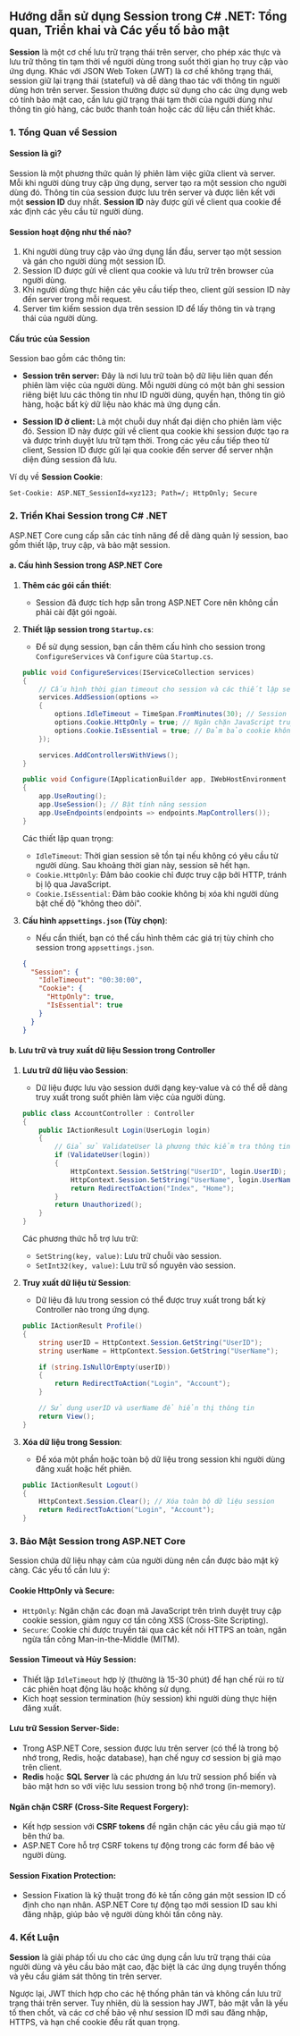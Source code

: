 ## Hướng dẫn sử dụng Session trong C# .NET: Tổng quan, Triển khai và Các yếu tố bảo mật

**Session** là một cơ chế lưu trữ trạng thái trên server, cho phép xác thực và lưu trữ thông tin tạm thời về người dùng trong suốt thời gian họ truy cập vào ứng dụng. Khác với JSON Web Token (JWT) là cơ chế không trạng thái, session giữ lại trạng thái (stateful) và dễ dàng thao tác với thông tin người dùng hơn trên server. Session thường được sử dụng cho các ứng dụng web có tính bảo mật cao, cần lưu giữ trạng thái tạm thời của người dùng như thông tin giỏ hàng, các bước thanh toán hoặc các dữ liệu cần thiết khác.

### 1. Tổng Quan về Session

#### **Session là gì?**

Session là một phương thức quản lý phiên làm việc giữa client và server. Mỗi khi người dùng truy cập ứng dụng, server tạo ra một session cho người dùng đó. Thông tin của session được lưu trên server và được liên kết với một **session ID** duy nhất. **Session ID** này được gửi về client qua cookie để xác định các yêu cầu từ người dùng.

#### **Session hoạt động như thế nào?**

1. Khi người dùng truy cập vào ứng dụng lần đầu, server tạo một session và gán cho người dùng một session ID.
2. Session ID được gửi về client qua cookie và lưu trữ trên browser của người dùng.
3. Khi người dùng thực hiện các yêu cầu tiếp theo, client gửi session ID này đến server trong mỗi request.
4. Server tìm kiếm session dựa trên session ID để lấy thông tin và trạng thái của người dùng.

#### **Cấu trúc của Session**

Session bao gồm các thông tin:

- **Session trên server:** Đây là nơi lưu trữ toàn bộ dữ liệu liên quan đến phiên làm việc của người dùng. Mỗi người dùng có một bản ghi session riêng biệt lưu các thông tin như ID người dùng, quyền hạn, thông tin giỏ hàng, hoặc bất kỳ dữ liệu nào khác mà ứng dụng cần.

- **Session ID ở client:** Là một chuỗi duy nhất đại diện cho phiên làm việc đó. Session ID này được gửi về client qua cookie khi session được tạo ra và được trình duyệt lưu trữ tạm thời. Trong các yêu cầu tiếp theo từ client, Session ID được gửi lại qua cookie đến server để server nhận diện đúng session đã lưu.

Ví dụ về **Session Cookie**:

```http
Set-Cookie: ASP.NET_SessionId=xyz123; Path=/; HttpOnly; Secure
```

### 2. Triển Khai Session trong C# .NET

ASP.NET Core cung cấp sẵn các tính năng để dễ dàng quản lý session, bao gồm thiết lập, truy cập, và bảo mật session.

#### a. Cấu hình Session trong ASP.NET Core

1. **Thêm các gói cần thiết**:

   - Session đã được tích hợp sẵn trong ASP.NET Core nên không cần phải cài đặt gói ngoài.

2. **Thiết lập session trong `Startup.cs`**:

   - Để sử dụng session, bạn cần thêm cấu hình cho session trong `ConfigureServices` và `Configure` của `Startup.cs`.

   ```csharp
   public void ConfigureServices(IServiceCollection services)
   {
       // Cấu hình thời gian timeout cho session và các thiết lập session khác
       services.AddSession(options =>
       {
           options.IdleTimeout = TimeSpan.FromMinutes(30); // Session timeout sau 30 phút
           options.Cookie.HttpOnly = true; // Ngăn chặn JavaScript truy cập session cookie
           options.Cookie.IsEssential = true; // Đảm bảo cookie không bị xóa
       });

       services.AddControllersWithViews();
   }

   public void Configure(IApplicationBuilder app, IWebHostEnvironment env)
   {
       app.UseRouting();
       app.UseSession(); // Bật tính năng session
       app.UseEndpoints(endpoints => endpoints.MapControllers());
   }
   ```

   Các thiết lập quan trọng:

   - `IdleTimeout`: Thời gian session sẽ tồn tại nếu không có yêu cầu từ người dùng. Sau khoảng thời gian này, session sẽ hết hạn.
   - `Cookie.HttpOnly`: Đảm bảo cookie chỉ được truy cập bởi HTTP, tránh bị lộ qua JavaScript.
   - `Cookie.IsEssential`: Đảm bảo cookie không bị xóa khi người dùng bật chế độ "không theo dõi".

3. **Cấu hình `appsettings.json` (Tùy chọn)**:

   - Nếu cần thiết, bạn có thể cấu hình thêm các giá trị tùy chỉnh cho session trong `appsettings.json`.

   ```json
   {
     "Session": {
       "IdleTimeout": "00:30:00",
       "Cookie": {
         "HttpOnly": true,
         "IsEssential": true
       }
     }
   }
   ```

#### b. Lưu trữ và truy xuất dữ liệu Session trong Controller

1. **Lưu trữ dữ liệu vào Session**:

   - Dữ liệu được lưu vào session dưới dạng key-value và có thể dễ dàng truy xuất trong suốt phiên làm việc của người dùng.

   ```csharp
   public class AccountController : Controller
   {
       public IActionResult Login(UserLogin login)
       {
           // Giả sử ValidateUser là phương thức kiểm tra thông tin đăng nhập
           if (ValidateUser(login))
           {
               HttpContext.Session.SetString("UserID", login.UserID);
               HttpContext.Session.SetString("UserName", login.UserName);
               return RedirectToAction("Index", "Home");
           }
           return Unauthorized();
       }
   }
   ```

   Các phương thức hỗ trợ lưu trữ:

   - `SetString(key, value)`: Lưu trữ chuỗi vào session.
   - `SetInt32(key, value)`: Lưu trữ số nguyên vào session.

2. **Truy xuất dữ liệu từ Session**:

   - Dữ liệu đã lưu trong session có thể được truy xuất trong bất kỳ Controller nào trong ứng dụng.

   ```csharp
   public IActionResult Profile()
   {
       string userID = HttpContext.Session.GetString("UserID");
       string userName = HttpContext.Session.GetString("UserName");

       if (string.IsNullOrEmpty(userID))
       {
           return RedirectToAction("Login", "Account");
       }

       // Sử dụng userID và userName để hiển thị thông tin
       return View();
   }
   ```

3. **Xóa dữ liệu trong Session**:

   - Để xóa một phần hoặc toàn bộ dữ liệu trong session khi người dùng đăng xuất hoặc hết phiên.

   ```csharp
   public IActionResult Logout()
   {
       HttpContext.Session.Clear(); // Xóa toàn bộ dữ liệu session
       return RedirectToAction("Login", "Account");
   }
   ```

### 3. Bảo Mật Session trong ASP.NET Core

Session chứa dữ liệu nhạy cảm của người dùng nên cần được bảo mật kỹ càng. Các yếu tố cần lưu ý:

#### **Cookie HttpOnly và Secure**:

- `HttpOnly`: Ngăn chặn các đoạn mã JavaScript trên trình duyệt truy cập cookie session, giảm nguy cơ tấn công XSS (Cross-Site Scripting).
- `Secure`: Cookie chỉ được truyền tải qua các kết nối HTTPS an toàn, ngăn ngừa tấn công Man-in-the-Middle (MITM).

#### **Session Timeout và Hủy Session**:

- Thiết lập `IdleTimeout` hợp lý (thường là 15-30 phút) để hạn chế rủi ro từ các phiên hoạt động lâu hoặc không sử dụng.
- Kích hoạt session termination (hủy session) khi người dùng thực hiện đăng xuất.

#### **Lưu trữ Session Server-Side**:

- Trong ASP.NET Core, session được lưu trên server (có thể là trong bộ nhớ trong, Redis, hoặc database), hạn chế nguy cơ session bị giả mạo trên client.
- **Redis** hoặc **SQL Server** là các phương án lưu trữ session phổ biến và bảo mật hơn so với việc lưu session trong bộ nhớ trong (in-memory).

#### **Ngăn chặn CSRF (Cross-Site Request Forgery)**:

- Kết hợp session với **CSRF tokens** để ngăn chặn các yêu cầu giả mạo từ bên thứ ba.
- ASP.NET Core hỗ trợ CSRF tokens tự động trong các form để bảo vệ người dùng.

#### **Session Fixation Protection**:

- Session Fixation là kỹ thuật trong đó kẻ tấn công gán một session ID cố định cho nạn nhân. ASP.NET Core tự động tạo mới session ID sau khi đăng nhập, giúp bảo vệ người dùng khỏi tấn công này.

### 4. Kết Luận

**Session** là giải pháp tối ưu cho các ứng dụng cần lưu trữ trạng thái của người dùng và yêu cầu bảo mật cao, đặc biệt là các ứng dụng truyền thống và yêu cầu giám sát thông tin trên server.

Ngược lại, JWT thích hợp cho các hệ thống phân tán và không cần lưu trữ trạng thái trên server. Tuy nhiên, dù là session hay JWT, bảo mật vẫn là yếu tố then chốt, và các cơ chế bảo vệ như session ID mới sau đăng nhập, HTTPS, và hạn chế cookie đều rất quan trọng.
